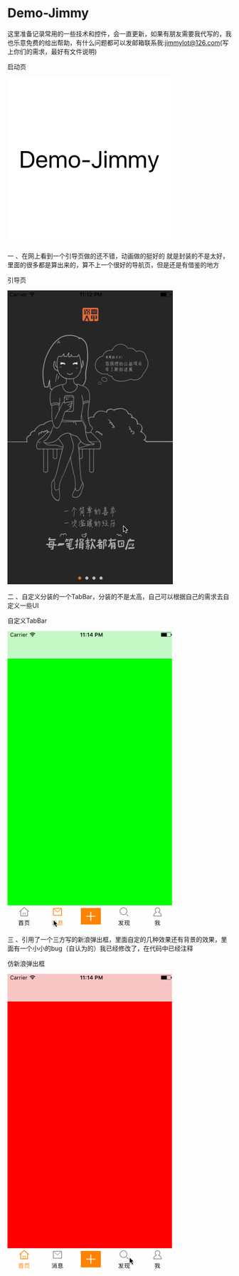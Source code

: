 # Demo-Jimmy

这里准备记录常用的一些技术和控件，会一直更新，如果有朋友需要我代写的，我也乐意免费的给出帮助，有什么问题都可以发邮箱联系我:jimmylot@126.com(写上你们的需求，最好有文件说明)


启动页

![image](https://github.com/leisong1125/Demo-Jimmy/blob/master/Demo-Jimmy.png)

一 、在网上看到一个引导页做的还不错，动画做的挺好的 就是封装的不是太好，里面的很多都是算出来的，算不上一个很好的导航页，但是还是有借鉴的地方


引导页

![image](https://github.com/leisong1125/Demo-Jimmy/blob/master/%E5%BC%95%E5%AF%BC%E9%A1%B5.gif)



二 、自定义分装的一个TabBar，分装的不是太高，自己可以根据自己的需求去自定义一些UI



自定义TabBar


![image](https://github.com/leisong1125/Demo-Jimmy/blob/master/%E8%87%AA%E5%AE%9A%E4%B9%89TabBar.gif)




三 、引用了一个三方写的新浪弹出框，里面自定的几种效果还有背景的效果，里面有一个小小的bug（自认为的）我已经修改了，在代码中已经注释


仿新浪弹出框


![image](https://github.com/leisong1125/Demo-Jimmy/blob/master/%E6%96%B0%E6%B5%AA%E5%BC%B9%E5%87%BA%E6%A1%86.gif)









